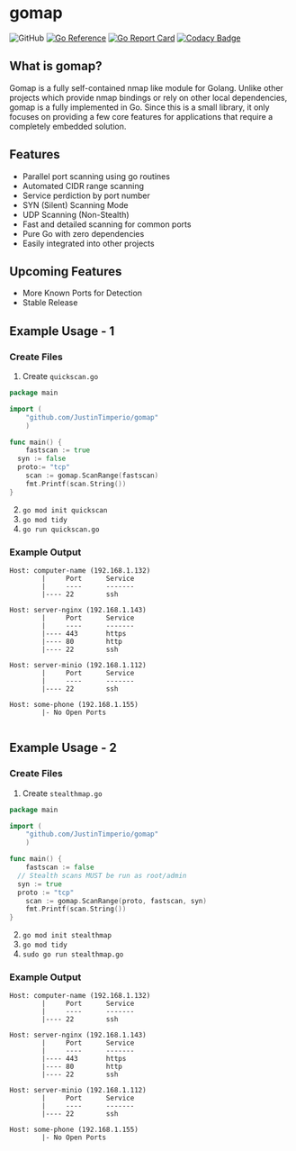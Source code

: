 # gomap

![GitHub](https://img.shields.io/github/license/JustinTimperio/gomap)
[![Go Reference](https://pkg.go.dev/badge/github.com/JustinTimperio/gomap.svg)](https://pkg.go.dev/github.com/JustinTimperio/gomap)
[![Go Report Card](https://goreportcard.com/badge/github.com/JustinTimperio/gomap)](https://goreportcard.com/report/github.com/JustinTimperio/gomap)
[![Codacy Badge](https://app.codacy.com/project/badge/Grade/47e878568ce04a819e82af10d3734062)](https://www.codacy.com/gh/JustinTimperio/gomap/dashboard?utm_source=github.com&amp;utm_medium=referral&amp;utm_content=JustinTimperio/gomap&amp;utm_campaign=Badge_Grade)

## What is gomap?
Gomap is a fully self-contained nmap like module for Golang. Unlike other projects which provide nmap bindings or rely on other local dependencies, gomap is a fully implemented in Go. Since this is a small library, it only focuses on providing a few core features for applications that require a completely embedded solution. 


## Features
  - Parallel port scanning using go routines
  - Automated CIDR range scanning
  - Service perdiction by port number
  - SYN (Silent) Scanning Mode
  - UDP Scanning (Non-Stealth)
  - Fast and detailed scanning for common ports
  - Pure Go with zero dependencies
  - Easily integrated into other projects

## Upcoming Features
  - More Known Ports for Detection
  - Stable Release

## Example Usage - 1
### Create Files
 1. Create `quickscan.go`
```go
package main

import (
	"github.com/JustinTimperio/gomap"
	)

func main() {
	fastscan := true 
  syn := false
  proto:= "tcp"
 	scan := gomap.ScanRange(fastscan)
 	fmt.Printf(scan.String())
}

```
 2. `go mod init quickscan`
 3. `go mod tidy`
 4. `go run quickscan.go`

### Example Output

```
Host: computer-name (192.168.1.132)
        |     Port      Service
        |     ----      -------
        |---- 22        ssh
 
Host: server-nginx (192.168.1.143)
        |     Port      Service
        |     ----      -------
        |---- 443       https
        |---- 80        http
        |---- 22        ssh
 
Host: server-minio (192.168.1.112)
        |     Port      Service
        |     ----      -------
        |---- 22        ssh

Host: some-phone (192.168.1.155)
        |- No Open Ports
 
```

## Example Usage - 2
### Create Files
 1. Create `stealthmap.go`
```go
package main

import (
	"github.com/JustinTimperio/gomap"
	)

func main() {
	fastscan := false
  // Stealth scans MUST be run as root/admin
  syn := true
  proto := "tcp"
 	scan := gomap.ScanRange(proto, fastscan, syn)
 	fmt.Printf(scan.String())
}

```
 2. `go mod init stealthmap`
 3. `go mod tidy`
 4. `sudo go run stealthmap.go`

### Example Output

```
Host: computer-name (192.168.1.132)
        |     Port      Service
        |     ----      -------
        |---- 22        ssh
 
Host: server-nginx (192.168.1.143)
        |     Port      Service
        |     ----      -------
        |---- 443       https
        |---- 80        http
        |---- 22        ssh
 
Host: server-minio (192.168.1.112)
        |     Port      Service
        |     ----      -------
        |---- 22        ssh

Host: some-phone (192.168.1.155)
        |- No Open Ports
 
```
